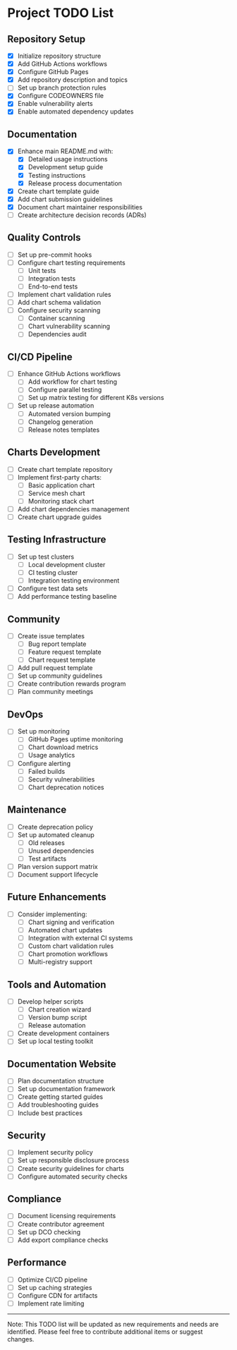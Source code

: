 # Project TODO List

## Repository Setup
- [x] Initialize repository structure
- [x] Add GitHub Actions workflows
- [x] Configure GitHub Pages
- [x] Add repository description and topics
- [ ] Set up branch protection rules
- [x] Configure CODEOWNERS file
- [x] Enable vulnerability alerts
- [x] Enable automated dependency updates

## Documentation
- [x] Enhance main README.md with:
  - [x] Detailed usage instructions
  - [x] Development setup guide
  - [x] Testing instructions
  - [x] Release process documentation
- [x] Create chart template guide
- [x] Add chart submission guidelines
- [x] Document chart maintainer responsibilities
- [ ] Create architecture decision records (ADRs)

## Quality Controls
- [ ] Set up pre-commit hooks
- [ ] Configure chart testing requirements
  - [ ] Unit tests
  - [ ] Integration tests
  - [ ] End-to-end tests
- [ ] Implement chart validation rules
- [ ] Add chart schema validation
- [ ] Configure security scanning
  - [ ] Container scanning
  - [ ] Chart vulnerability scanning
  - [ ] Dependencies audit

## CI/CD Pipeline
- [ ] Enhance GitHub Actions workflows
  - [ ] Add workflow for chart testing
  - [ ] Configure parallel testing
  - [ ] Set up matrix testing for different K8s versions
- [ ] Set up release automation
  - [ ] Automated version bumping
  - [ ] Changelog generation
  - [ ] Release notes templates

## Charts Development
- [ ] Create chart template repository
- [ ] Implement first-party charts:
  - [ ] Basic application chart
  - [ ] Service mesh chart
  - [ ] Monitoring stack chart
- [ ] Add chart dependencies management
- [ ] Create chart upgrade guides

## Testing Infrastructure
- [ ] Set up test clusters
  - [ ] Local development cluster
  - [ ] CI testing cluster
  - [ ] Integration testing environment
- [ ] Configure test data sets
- [ ] Add performance testing baseline

## Community
- [ ] Create issue templates
  - [ ] Bug report template
  - [ ] Feature request template
  - [ ] Chart request template
- [ ] Add pull request template
- [ ] Set up community guidelines
- [ ] Create contribution rewards program
- [ ] Plan community meetings

## DevOps
- [ ] Set up monitoring
  - [ ] GitHub Pages uptime monitoring
  - [ ] Chart download metrics
  - [ ] Usage analytics
- [ ] Configure alerting
  - [ ] Failed builds
  - [ ] Security vulnerabilities
  - [ ] Chart deprecation notices

## Maintenance
- [ ] Create deprecation policy
- [ ] Set up automated cleanup
  - [ ] Old releases
  - [ ] Unused dependencies
  - [ ] Test artifacts
- [ ] Plan version support matrix
- [ ] Document support lifecycle

## Future Enhancements
- [ ] Consider implementing:
  - [ ] Chart signing and verification
  - [ ] Automated chart updates
  - [ ] Integration with external CI systems
  - [ ] Custom chart validation rules
  - [ ] Chart promotion workflows
  - [ ] Multi-registry support

## Tools and Automation
- [ ] Develop helper scripts
  - [ ] Chart creation wizard
  - [ ] Version bump script
  - [ ] Release automation
- [ ] Create development containers
- [ ] Set up local testing toolkit

## Documentation Website
- [ ] Plan documentation structure
- [ ] Set up documentation framework
- [ ] Create getting started guides
- [ ] Add troubleshooting guides
- [ ] Include best practices

## Security
- [ ] Implement security policy
- [ ] Set up responsible disclosure process
- [ ] Create security guidelines for charts
- [ ] Configure automated security checks

## Compliance
- [ ] Document licensing requirements
- [ ] Create contributor agreement
- [ ] Set up DCO checking
- [ ] Add export compliance checks

## Performance
- [ ] Optimize CI/CD pipeline
- [ ] Set up caching strategies
- [ ] Configure CDN for artifacts
- [ ] Implement rate limiting

---
Note: This TODO list will be updated as new requirements and needs are identified. Please feel free to contribute additional items or suggest changes.